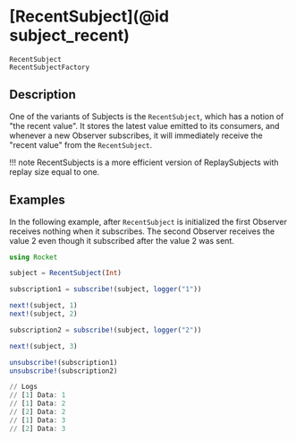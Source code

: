 # [RecentSubject](@id subject_recent)

```@docs
RecentSubject
RecentSubjectFactory
```

## Description

One of the variants of Subjects is the `RecentSubject`, which has a notion of "the recent value". It stores the latest value emitted to its consumers, and whenever a new Observer subscribes, it will immediately receive the "recent value" from the `RecentSubject`.

!!! note
    RecentSubjects is a more efficient version of ReplaySubjects with replay size equal to one.

## Examples

In the following example, after `RecentSubject` is initialized the first Observer receives nothing when it subscribes. The second Observer receives the value 2 even though it subscribed after the value 2 was sent.

```julia
using Rocket

subject = RecentSubject(Int)

subscription1 = subscribe!(subject, logger("1"))

next!(subject, 1)
next!(subject, 2)

subscription2 = subscribe!(subject, logger("2"))

next!(subject, 3)

unsubscribe!(subscription1)
unsubscribe!(subscription2)

// Logs
// [1] Data: 1
// [1] Data: 2
// [2] Data: 2
// [1] Data: 3
// [2] Data: 3
```
